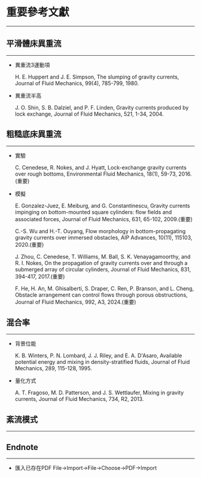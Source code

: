 # 重要參考文獻
---
## 平滑體床異重流
---
- 異重流3運動項

  H. E. Huppert and J. E. Simpson, The slumping of gravity currents, Journal of Fluid Mechanics, 99(4), 785-799, 1980.
  
- 異重流半高

  J. O. Shin, S. B. Dalziel, and P. F. Linden, Gravity currents produced by lock exchange, Journal of Fluid Mechanics, 521, 1-34, 2004.

## 粗糙底床異重流
---
- 實驗

  C. Cenedese, R. Nokes, and J. Hyatt, Lock-exchange gravity currents over rough bottoms, Environmental Fluid Mechanics, 18(1), 59-73, 2016.(重要)
  
- 模擬

  E. Gonzalez-Juez, E. Meiburg, and G. Constantinescu, Gravity currents impinging on bottom-mounted square cylinders: flow fields and associated forces, Journal of Fluid Mechanics, 631, 65-102, 2009.(重要)

  C.-S. Wu and H.-T. Ouyang, Flow morphology in bottom-propagating gravity currents over immersed obstacles, AIP Advances, 10(11), 115103, 2020.(重要)

  J. Zhou, C. Cenedese, T. Williams, M. Ball, S. K. Venayagamoorthy, and R. I. Nokes, On the propagation of gravity currents over and through a submerged array of circular cylinders, Journal of Fluid Mechanics, 831, 394-417, 2017.(重要)

  F. He, H. An, M. Ghisalberti, S. Draper, C. Ren, P. Branson, and L. Cheng, Obstacle arrangement can control flows through porous obstructions, Journal of Fluid Mechanics, 992, A3, 2024.(重要)

## 混合率
---
- 背景位能

  K. B. Winters, P. N. Lombard, J. J. Riley, and E. A. D'Asaro, Available potential energy and mixing in density-stratified fluids, Journal of Fluid Mechanics, 289, 115-128, 1995.
  
- 量化方式

  A. T. Fragoso, M. D. Patterson, and J. S. Wettlaufer, Mixing in gravity currents, Journal of Fluid Mechanics, 734, R2, 2013.

## 紊流模式
---
## Endnote
---
- 匯入已存在PDF
  File→Import→File→Choose→PDF→Import

